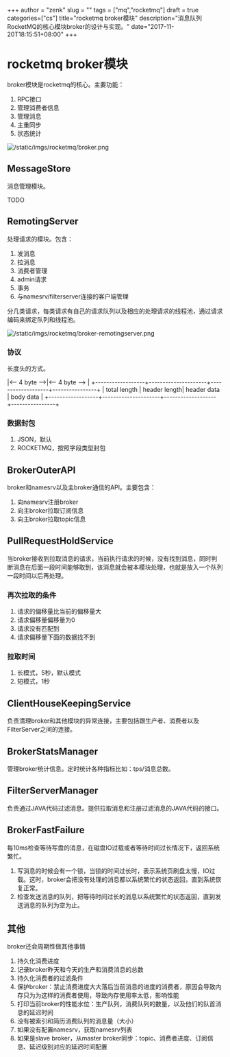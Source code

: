 +++
author = "zenk"
slug = ""
tags = ["mq","rocketmq"]
draft = true
categories=["cs"]
title="rocketmq broker模块"
description="消息队列RocketMQ的核心模块broker的设计与实现。"
date="2017-11-20T18:15:51+08:00"
+++

# rocketmq broker模块

broker模块是rocketmq的核心。主要功能：

1. RPC接口
2. 管理消费者信息
3. 管理消息
4. 主重同步
5. 状态统计

![/static/imgs/rocketmq/broker.png]()

## MessageStore

消息管理模块。

TODO

## RemotingServer

处理请求的模块。包含：

1. 发消息
2. 拉消息
3. 消费者管理
4. admin请求
5. 事务
6. 与namesrv/filterserver连接的客户端管理

分几类请求，每类请求有自己的请求队列以及相应的处理请求的线程池，通过请求编码来绑定队列和线程池。

![/static/imgs/rocketmq/broker-remotingserver.png]()

### 协议

长度头的方式。

|<-- 4 byte -->|<--  4 byte -->   |
+------------------+---------------------+-------------------+----------------+
| total length | header length| header data | body data |
+------------------+---------------------+-------------------+----------------+

### 数据封包

1. JSON，默认
2. ROCKETMQ，按照字段类型封包

## BrokerOuterAPI

broker和namesrv以及主broker通信的API。主要包含：

1. 向namesrv注册broker
2. 向主broker拉取订阅信息
3. 向主broker拉取topic信息

## PullRequestHoldService

当broker接收到拉取消息的请求，当前执行请求的时候，没有找到消息，同时判断消息在后面一段时间能够取到，该消息就会被本模块处理，也就是放入一个队列一段时间以后再处理。

### 再次拉取的条件

1. 请求的偏移量比当前的偏移量大
2. 请求偏移量偏移量为0
3. 请求没有匹配到
4. 请求偏移量下面的数据找不到

### 拉取时间

1. 长模式，5秒，默认模式
2. 短模式，1秒

## ClientHouseKeepingService

负责清理broker和其他模块的异常连接，主要包括跟生产者、消费者以及FilterServer之间的连接。

## BrokerStatsManager

管理broker统计信息。定时统计各种指标比如：tps/消息总数。

## FilterServerManager

负责通过JAVA代码过滤消息。提供拉取消息和注册过滤消息的JAVA代码的接口。

## BrokerFastFailure

每10ms检查等待写盘的消息，在磁盘IO过载或者等待时间过长情况下，返回系统繁忙。

1. 写消息的时候会有一个锁，当锁的时间过长时，表示系统页刷盘太慢，IO过载。这时，broker会把没有处理的消息都以系统繁忙的状态返回，直到系统恢复正常。
2. 检查发送消息的队列，把等待时间过长的消息以系统繁忙的状态返回，直到发送消息的队列为空为止。

## 其他

broker还会周期性做其他事情

1. 持久化消费进度
2. 记录broker昨天和今天的生产和消费消息的总数
3. 持久化消费者的过滤条件
4. 保护broker：禁止消费进度大大落后当前消息的进度的消费者，原因会导致内存只为为这样的消费者使用，导致内存使用率太低，影响性能
5. 打印当前broker的性能水位：生产队列，消费队列的数量，以及他们的队首消息的延迟时间
6. 没有被索引和简历消费队列的消息量（大小）
7. 如果没有配置namesrv，获取namesrv列表
8. 如果是slave broker，从master broker同步：topic、消费者进度、订阅信息、延迟级别对应的延迟时间配置